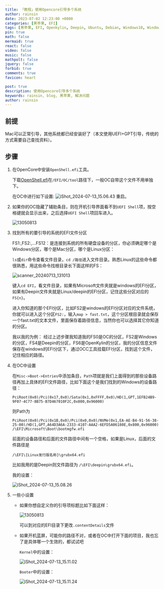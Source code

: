 ```yaml
---
title: 「教程」使用Opencore引导多个系统
author: rainsin
date: 2023-07-02 12:23:00 +0800
categories: [黑苹果, EFI]
tags: [黑苹果, EFI, Openkylin, Deepin, Ubuntu, Debian, Windows10, Windows11, MacOS, Linux]
pin: true
math: false
mermaid: true
react: false
video: false
music: false
mathpolt: false
jquery: false
forbid: true
comments: true
favicon: heart

post: true
description: 使用Opencore引导多个系统
keywords: rainsin, blog, 黑苹果, 解决问题
author: rainsin
---
```


## 前提

Mac可以正常引导，其他系统都已经安装好了（本文使用UEFI+GPT引导，传统的方式需要自己查找资料）。

## 步骤

1. 在OpenCore中安装`OpenShell.efi`工具。
   
    下载[OpenShell.efi](https://github.com/acidanthera/OpenCorePkg/releases)在`/EFI/OC/tool`路径下，一般OC自带这个文件不用单独下。

    在OC中进行如下设置:
    ![iShot_2024-07-13_15.06.43](https://api.rainsin.cn/2024/07/1720854548828.png)
    重启。
2. 如果你的OC隐藏了辅助条目，则在开机引导界面看不到`UEFI Shell`项，按空格键就会显示出来，之后选择`UEFI Shell`项回车进入。

    ![13050813](https://api.rainsin.cn/2024/07/1720854176814.png)
3. 找到所有的要引导的系统的EFI文件分区

    FS1:,FS2:,…FS12：是连接到系统的所有硬盘设备的分区，你必须确定哪个是Windows分区，哪个是Mac分区，哪个是Linux分区：

    `ls`或`dir`命令查看文件目录，`cd /路径`进入文件目录。熟悉Linux的这些命令都很熟悉，用这些命令找根目录长下面这样的FS：

    ![scanner_20240713_131013](https://api.rainsin.cn/2024/07/1720854004935.jpg)

    键入`cd EFI`，看文件目录，如果有Microsoft文件夹就是windows的EFI分区，如果有Deepin文件夹就是Linux/deepin的EFI分区，记住这些分区对应的`FS{n}`。

    进入你知道的那个EFI分区，比如FS2是windows的EFI分区对应的文件系统，你就可以进入这个分区`FS2:`，输入`map > fast.txt`，这个分区根目录就会保存一个fast.txt的文本文件，里面保存着路径信息，当然你也可以选择其它你知道的分区。

    我以我的为例：
    经过上述步骤我知道我的FS0是OC的分区，FS2是Windows的分区，FS4是Deepin的分区，FS6是OpenKylin的分区，我的分区信息文件保存在windows的EFI分区下，通过OCC工具挂载EFI分区，找到这个文件，记住相应的路径。
4. 在OC中设置
   
    在`Misc->Boot->Entries`中添加条目，`Path`项就是我们上面得到的那些设备路径再加上具体的EFI文件路径，比如下面这个是我们找到的Windows的设备路径：
    ```
    PciRoot(0x0)/Pci(0x17,0x0)/Sata(0x1,0xFFFF,0x0)/HD(1,GPT,1EFB24B9-9F07-4C77-8B75-B7D467010F2C,0x800,0x96000) 
    ```
    则Path为

    ```
    PciRoot(0x0)/Pci(0x1B,0x0)/Pci(0x0,0x0)/NVMe(0x1,EA-AE-B4-91-56-38-25-00)/HD(1,GPT,A64D3A6A-2333-4107-AAA2-6EFD5A06180E,0x800,0x96000) /\EFI\Microsoft\Boot\bootmgfw.efi
    ```
    前面的设备路径和后面的文件路径中间有一个空格，如果是Linux，后面的文件路径是

    ```
    /\EFI\{Linux发行版名称}\grubx64.efi 
    ```
    比如我用的是Deepin则文件路径为 `/\EFI\deepin\grubx64.efi`。

    我的设置：

    ![iShot_2024-07-13_15.08.26](https://api.rainsin.cn/2024/07/1720854570979.png)
5. 一些小设置
    - 如果你想自定义你的引导项标题比如下面这样：

        ![13050813](https://api.rainsin.cn/2024/07/1720854176814.png)

        可以到对应的EFI目录下更改`.contentDetails`文件

    - 如果开机蓝屏，可能你的路径不对，或者在OC中打开下面的项目，我也忘了是具体哪一个生效的，都试试吧

        `Kernel`中的设置：

        ![iShot_2024-07-13_15.11.02](https://api.rainsin.cn/2024/07/1720854713973.png)

        `Booter`中的设置：

        ![iShot_2024-07-13_15.11.24](https://api.rainsin.cn/2024/07/1720854725637.png)
